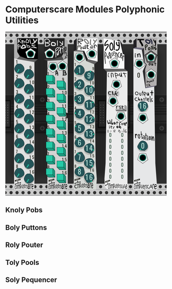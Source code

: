 # Computerscare Modules Polyphonic Utilities
![Computerscare Polyphonic Utilities](./computerscare-poly-utilities.png)


## Knoly Pobs

## Boly Puttons

## Roly Pouter

## Toly Pools

## Soly Pequencer
